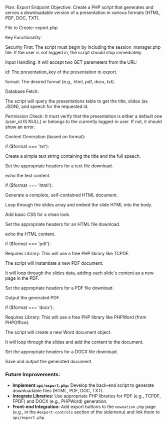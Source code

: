 Plan: Export Endpoint
Objective: Create a PHP script that generates and serves a downloadable version of a presentation in various formats (HTML, PDF, DOC, TXT).

File to Create: export.php

Key Functionality:

Security First: The script must begin by including the session_manager.php file. If the user is not logged in, the script should stop immediately.

Input Handling: It will accept two GET parameters from the URL:

id: The presentation_key of the presentation to export.

format: The desired format (e.g., html, pdf, docx, txt).

Database Fetch:

The script will query the presentations table to get the title, slides (as JSON), and speech for the requested id.

Permission Check: It must verify that the presentation is either a default one (user_id IS NULL) or belongs to the currently logged-in user. If not, it should show an error.

Content Generation (based on format):

if ($format === 'txt'):

Create a simple text string containing the title and the full speech.

Set the appropriate headers for a text file download.

echo the text content.

if ($format === 'html'):

Generate a complete, self-contained HTML document.

Loop through the slides array and embed the slide HTML into the body.

Add basic CSS for a clean look.

Set the appropriate headers for an HTML file download.

echo the HTML content.

if ($format === 'pdf'):

Requires Library: This will use a free PHP library like TCPDF.

The script will instantiate a new PDF document.

It will loop through the slides data, adding each slide's content as a new page in the PDF.

Set the appropriate headers for a PDF file download.

Output the generated PDF.

if ($format === 'docx'):

Requires Library: This will use a free PHP library like PHPWord (from PHPOffice).

The script will create a new Word document object.

It will loop through the slides and add the content to the document.

Set the appropriate headers for a DOCX file download.

Save and output the generated document.

### Future Improvements:

*   **Implement `api/export.php`:** Develop the back-end script to generate downloadable files (HTML, PDF, DOC, TXT).
*   **Integrate Libraries:** Use appropriate PHP libraries for PDF (e.g., TCPDF, FPDF) and DOCX (e.g., PHPWord) generation.
*   **Front-end Integration:** Add export buttons to the `nownation.php` page (e.g., in the `#export-controls` section of the sidemenu) and link them to `api/export.php`.
